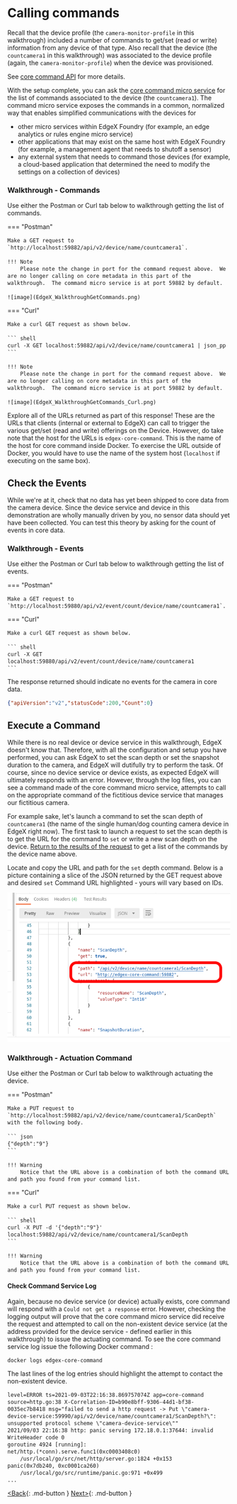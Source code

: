 # Calling commands

Recall that the device profile (the `camera-monitor-profile` in this walkthrough) included a
number of commands to get/set (read or write) information from any device of that
type. Also recall that the device (the `countcamera1` in this walkthrough) was associated to
the device profile (again, the `camera-monitor-profile`) when the device was
provisioned.

See [core command API](https://app.swaggerhub.com/apis-docs/EdgeXFoundry1/core-command/2.0.0) for more details.

With the setup complete, you can ask the [core command micro
service](../microservices/core/command/Ch-Command.md) for the list of commands associated to the device (the
`countcamera1`).  The command micro service exposes the commands in a common, normalized
way that enables simplified communications with the devices for

- other micro services within EdgeX Foundry (for example, an edge analytics or rules engine micro service)
- other applications that may exist on the same host with EdgeX Foundry (for example, a management agent that needs to shutoff a sensor)
- any external system that needs to command those devices (for example, a cloud-based application that determined the need to modify the settings on a collection of devices)

### Walkthrough - Commands

Use either the Postman or Curl tab below to walkthrough getting the list of commands.

=== "Postman"

    Make a GET request to `http://localhost:59882/api/v2/device/name/countcamera1`.

    !!! Note
        Please note the change in port for the command request above.  We are no longer calling on core metadata in this part of the walkthrough.  The command micro service is at port 59882 by default.

    ![image](EdgeX_WalkthroughGetCommands.png)

=== "Curl"

    Make a curl GET request as shown below.

    ``` shell
    curl -X GET localhost:59882/api/v2/device/name/countcamera1 | json_pp
    ```

    !!! Note
        Please note the change in port for the command request above.  We are no longer calling on core metadata in this part of the walkthrough.  The command micro service is at port 59882 by default.

    ![image](EdgeX_WalkthroughGetCommands_Curl.png)

Explore all of the URLs returned as part of this response! These are the URLs that clients (internal or external to EdgeX) can call to trigger the various get/set (read and write) offerings on the Device. However, do take note that the host for the URLs is `edgex-core-command`.  This is the name of the host for core command inside Docker.  To exercise the URL outside of Docker, you would have to use the name of the system host (`localhost` if executing on the same box).

## Check the Events

While we're at it, check that no data has yet been shipped to core
data from the camera device. Since the device service and device in this demonstration are
wholly manually driven by you, no sensor data should yet have been
collected. You can test this theory by asking for the count of events in
core data.

### Walkthrough - Events

Use either the Postman or Curl tab below to walkthrough getting the list of events.

=== "Postman"

    Make a GET request to `http://localhost:59880/api/v2/event/count/device/name/countcamera1`.

=== "Curl"

    Make a curl GET request as shown below.

    ``` shell
    curl -X GET localhost:59880/api/v2/event/count/device/name/countcamera1
    ```

The response returned should indicate no events for the camera in core data.

``` json
{"apiVersion":"v2","statusCode":200,"Count":0}
```

## Execute a Command

While there is no real device or device service in this walkthrough,
EdgeX doesn't know that. Therefore, with all the configuration and
setup you have performed, you can ask EdgeX to set the scan depth or set
the snapshot duration to the camera, and EdgeX will dutifully try to
perform the task. Of course, since no device service or device exists,
as expected EdgeX will ultimately responds with an error. However,
through the log files, you can see a command made of the core command
micro service, attempts to call on the appropriate command of the
fictitious device service that manages our fictitious camera.

For example sake, let's launch a command to set the scan depth of
`countcamera1` (the name of the single human/dog counting camera device in
EdgeX right now). The first task to launch a request to set the scan
depth is to get the URL for the command to `set` or write a new scan
depth on the device. [Return to the results of the request](./Ch-WalkthroughCommands.md#walkthrough-commands) to get a list of the commands by the
device name above.

Locate and copy the URL and path for the `set` depth command. Below is a picture containing a slice of the JSON
returned by the GET request above and desired `set` Command URL
highlighted - yours will vary based on IDs.

![image](EdgeX_WalkthroughPutCommandURL.png)

### Walkthrough - Actuation Command

Use either the Postman or Curl tab below to walkthrough actuating the device.

=== "Postman"

    Make a PUT request to `http://localhost:59882/api/v2/device/name/countcamera1/ScanDepth` with the following body.

    ``` json
    {"depth":"9"}
    ```

    !!! Warning
        Notice that the URL above is a combination of both the command URL and path you found from your command list.

=== "Curl"

    Make a curl PUT request as shown below.

    ``` shell
    curl -X PUT -d '{"depth":"9"}' localhost:59882/api/v2/device/name/countcamera1/ScanDepth
    ```

    !!! Warning
        Notice that the URL above is a combination of both the command URL and path you found from your command list.

#### Check Command Service Log

Again, because no device service (or device) actually exists, core
command will respond with a `Could not get a response` error. However,
checking the logging output will prove that the core command micro
service did receive the request and attempted to call on the
non-existent device service (at the address provided for the device service - defined earlier in this walkthrough) to issue the actuating command.  To see the core command service log issue the following Docker command :

``` shell
docker logs edgex-core-command
```
The last lines of the log entries should highlight the attempt to contact the non-existent device.

```
level=ERROR ts=2021-09-03T22:16:38.869757074Z app=core-command source=http.go:38 X-Correlation-ID=b90e8bff-9306-44d1-bf38-0035ec7b8418 msg="failed to send a http request -> Put \"camera-device-service:59990/api/v2/device/name/countcamera1/ScanDepth?\": unsupported protocol scheme \"camera-device-service\""
2021/09/03 22:16:38 http: panic serving 172.18.0.1:37644: invalid WriteHeader code 0
goroutine 4924 [running]:
net/http.(*conn).serve.func1(0xc0003408c0)
	/usr/local/go/src/net/http/server.go:1824 +0x153
panic(0x7db240, 0xc0001ca260)
	/usr/local/go/src/runtime/panic.go:971 +0x499
...
```

[<Back](Ch-WalkthroughProvision.md){: .md-button } [Next>](Ch-WalkthroughReading.md){: .md-button }